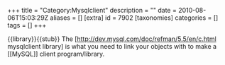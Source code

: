 +++
title = "Category:Mysqlclient"
description = ""
date = 2010-08-06T15:03:29Z
aliases = []
[extra]
id = 7902
[taxonomies]
categories = []
tags = []
+++

{{library}}{{stub}}
The [http://dev.mysql.com/doc/refman/5.5/en/c.html mysqlclient library] is what you need to link your objects with to make a [[MySQL]] client program/library.
